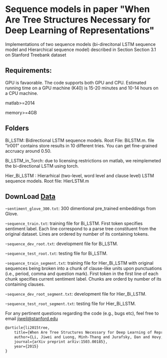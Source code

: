 # Sequence models in paper "When Are Tree Structures Necessary for Deep Learning of Representations"

Implementations of two sequence models (bi-direcitonal LSTM sequence model and Hierarchical sequence model) described in Section Section 3.1 on Stanford Treebank dataset

## Requirements:
GPU is favaorable. The code supports both GPU and CPU. Estimated running time on a GPU machine (K40) is 15-20 minutes and 10-14 hours on a CPU machine.

matlab>=2014

memory>=4GB

## Folders

Bi_LSTM: Bidirectional LSTM sequence models. 
Root File: BiLSTM.m.  file "lr001" contains store results in 10 different tries. You can get fine-grained accruacy around 0.50. 

Bi_LSTM_in_Torch: due to licensing restrictions on matlab, we reimplemeted the bi-directional LSTM using torch.

Hier_Bi_LSTM : Hierarhical (two-level, word level and clause level) LSTM sequence models. 
Root file: HierLSTM.m

## DownLoad [Data](http://cs.stanford.edu/~bdlijiwei/data_sentiment.tar)
-`sentiment_glove_300.txt`: 300 dimentional pre_trained embeddings from Glove.

-`sequence_train.txt`: training file for Bi_LSTM. First token specifies sentiment label. Each line correspond to a parse tree constituent from the original dataset. Lines are ordered by number of its containing tokens. 

-`sequence_dev_root.txt`: development file for Bi_LSTM.

-`sequence_test_root.txt`: testing file for Bi_LSTM.

-`sequence_train_segment.txt`: training file for Hier_Bi_LSTM with original sequences being broken into a chunk of clause-like units upon punctuations (i.e., period, comma and question mark). First token in the first line of each chunk specifies current sentiment label. Chunks are orderd by number of its containing clauses.

-`sequence_dev_root_segment.txt`: development file for Hier_Bi_LSTM.

-`sequence_test_root_segment.txt`: testing file for Hier_Bi_LSTM.

For any pertinent questions regarding the code (e.g., bugs etc), feel free to email jiweil@stanford.edu

```latex
@article{li2015tree,
    title={When Are Tree Structures Necessary for Deep Learning of Representations?},
    author={Li, Jiwei and Luong, Minh-Thang and Jurafsky, Dan and Hovy, Eudard},
    journal={arXiv preprint arXiv:1503.00185},
    year={2015}
}
```
